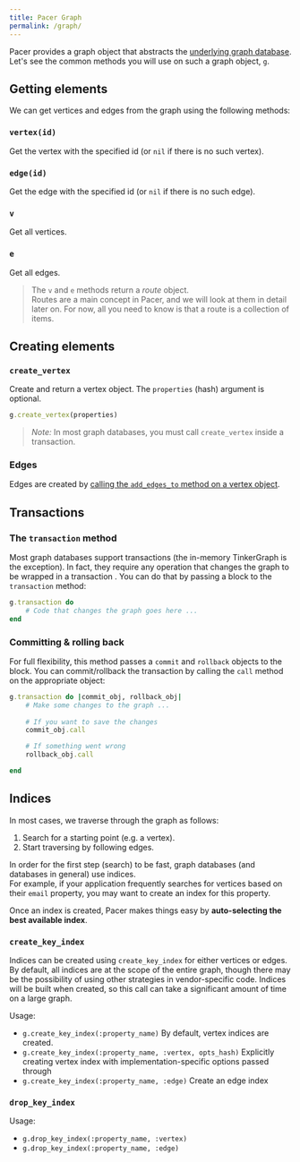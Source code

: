 ```yaml
---
title: Pacer Graph
permalink: /graph/
---
```



Pacer provides a graph object that abstracts the [underlying graph database]({{site.baseurl}}/suppoted_graph_databases/).
Let's see the common methods you will use on such a graph object, `g`.



## Getting elements

We can get vertices and edges from the graph using the following methods:

### `vertex(id)`

Get the vertex with the specified id (or `nil` if there is no such vertex).

### `edge(id)`

Get the edge with the specified id (or `nil` if there is no such edge).

### `v`

Get all vertices.

### `e`

Get all edges.


 > The `v` and `e` methods return a _route_ object.     
 > Routes are a main concept in Pacer, and we will look at them in detail later on.
 > For now, all you need to know is that a route is a collection of items. 


## Creating elements

### `create_vertex`

Create and return a vertex object. 
The `properties` (hash) argument is optional.     

```ruby
g.create_vertex(properties)
```

 > _Note:_ In most graph databases, you must call `create_vertex` inside a transaction.

### Edges

Edges are created by [calling the `add_edges_to` method on a vertex object]({{site.baseurl}}/vertex/#add_edges_to).


## Transactions

### The `transaction` method

Most graph databases support transactions (the in-memory TinkerGraph is the exception).
In fact, they require any operation that changes the graph to be wrapped in a transaction .
You can do that by passing a block to the `transaction` method:

```ruby
g.transaction do
    # Code that changes the graph goes here ...
end
```

### Committing & rolling back

For full flexibility, this method passes a `commit` and `rollback` objects to the block. 
You can commit/rollback the transaction by calling the `call` method on the appropriate object: 

```ruby
g.transaction do |commit_obj, rollback_obj|
    # Make some changes to the graph ...
    
    # If you want to save the changes
    commit_obj.call

    # If something went wrong
    rollback_obj.call

end
```

## Indices

In most cases, we traverse through the graph as follows:
 1. Search for a starting point (e.g. a vertex).
 2. Start traversing by following edges.

In order for the first step (search) to be fast, graph databases (and databases in general) use indices.     
For example, if your application frequently searches for vertices based on their `email` property, you may want to create an index for this property.

Once an index is created, Pacer makes things easy by **auto-selecting the best available index**. 

### `create_key_index`

Indices can be created using `create_key_index` for either vertices or edges. By default, all indices are at the scope of the entire graph, though there may be the possibility
of using other strategies in vendor-specific code. Indices will be built when created, so this call can take a significant amount of time on a large
graph.

Usage:

- `g.create_key_index(:property_name)` By default, vertex indices are created.
- `g.create_key_index(:property_name, :vertex, opts_hash)` Explicitly creating vertex index with implementation-specific options passed through
- `g.create_key_index(:property_name, :edge)` Create an edge index

### `drop_key_index`

Usage:

- `g.drop_key_index(:property_name, :vertex)`
- `g.drop_key_index(:property_name, :edge)`

